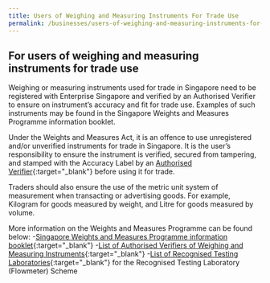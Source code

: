 ```yaml
---
title: Users of Weighing and Measuring Instruments For Trade Use
permalink: /businesses/users-of-weighing-and-measuring-instruments-for-trade-use
---
```

## For users of weighing and measuring instruments for trade use

Weighing or measuring instruments used for trade in Singapore need to be registered with Enterprise Singapore and verified by an Authorised Verifier to ensure on instrument’s accuracy and fit for trade use. Examples of such instruments may be found in the Singapore Weights and Measures Programme information booklet.

Under the Weights and Measures Act, it is an offence to use unregistered and/or unverified instruments for trade in Singapore. It is the user’s responsibility to ensure the instrument is verified, secured from tampering, and stamped with the Accuracy Label by an [Authorised Verifier](/files/businesses/authorised-verifiers-list.pdf){:target="_blank"} before using it for trade.

Traders should also ensure the use of the metric unit system of measurement when transacting or advertising goods. For example, Kilogram for goods measured by weight, and Litre for goods measured by volume.

More information on the Weights and Measures Programme can be found below:
-[Singapore Weights and Measures Programme information booklet](/files/businesses/wmo_info_booklet.pdf){:target="_blank"}
-[List of Authorised Verifiers of Weighing and Measuring Instruments](/files/businesses/authorised-verifiers-list.pdf){:target="_blank"}
-[List of Recognised Testing Laboratories](/files/businesses/list_of_rtl.pdf){:target="_blank"} for the Recognised Testing Laboratory (Flowmeter) Scheme 

